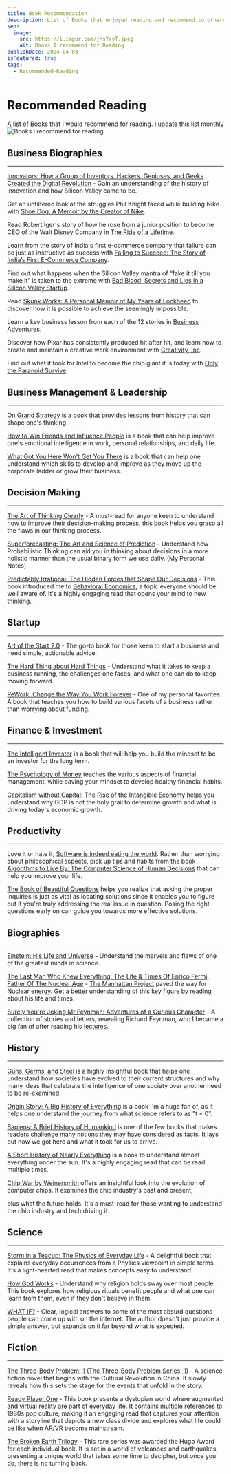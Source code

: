 ```yaml
---
title: Book Recommendation
description: List of Books that enjoyed reading and recommend to others to read
seo:
  image:
    src: https://i.imgur.com/jhsYxyT.jpeg
    alt: Books I recommend for Reading
publishDate: 2024-04-03
isFeatured: true
tags:
  - Recommended-Reading
---
```



# Recommended Reading

  

A list of Books that I would recommend for reading. I update this list monthly
![Books I recommend for reading](https://i.imgur.com/jhsYxyT.jpeg)


  

## Business Biographies

  

---

  

[Innovators: How a Group of Inventors, Hackers, Geniuses, and Geeks Created the Digital Revolution](https://amzn.to/3Rj4Bfj) - Gain an understanding of the history of innovation and how Silicon Valley came to be.

  

Get an unfiltered look at the struggles Phil Knight faced while building Nike with [Shoe Dog: A Memoir by the Creator of Nike](https://amzn.to/3cLD7zY).

  

Read Robert Iger's story of how he rose from a junior position to become CEO of the Walt Disney Company in [The Ride of a Lifetime](https://amzn.to/3ASJedy).

  

Learn from the story of India's first e-commerce company that failure can be just as instructive as success with [Failing to Succeed: The Story of India’s First E-Commerce Company](https://www.amazon.in/Failing-Succeed-Indias-Commerce-Company/dp/8129148021/ref=sr_1_1?crid=1YWCTVSNDCWQ1&keywords=failing+to+succeed&qid=1662548759&sprefix=failing+to+s%2Caps%2C227&sr=8-1).

  

Find out what happens when the Silicon Valley mantra of “fake it till you make it” is taken to the extreme with [Bad Blood: Secrets and Lies in a Silicon Valley Startup](https://amzn.to/3AWudHD).

  

Read [Skunk Works: A Personal Memoir of My Years of Lockheed](https://amzn.to/3RMD71v) to discover how it is possible to achieve the seemingly impossible.

  

Learn a key business lesson from each of the 12 stories in [Business Adventures](https://amzn.to/3qdTYOZ).

  

Discover how Pixar has consistently produced hit after hit, and learn how to create and maintain a creative work environment with [Creativity, Inc](https://amzn.to/3dYz6Zh).

  

Find out what it took for Intel to become the chip giant it is today with [Only the Paranoid Survive](https://amzn.to/3BhZczu).

  

## Business Management & Leadership

  

---

  

[On Grand Strategy](https://amzn.to/3KQeEpq) is a book that provides lessons from history that can shape one's thinking.

  

[How to Win Friends and Influence People](https://amzn.to/3TOc5IN) is a book that can help improve one's emotional intelligence in work, personal relationships, and daily life.

  

[What Got You Here Won't Get You There](https://amzn.to/3AXjs8d) is a book that can help one understand which skills to develop and improve as they move up the corporate ladder or grow their business.

  

## Decision Making

  

---

  

[The Art of Thinking Clearly](https://amzn.to/3TMfQyr) - A must-read for anyone keen to understand how to improve their decision-making process, this book helps you grasp all the flaws in our thinking process.

  

[Superforecasting: The Art and Science of Prediction](https://amzn.to/3d1ldZZ) - Understand how Probabilistic Thinking can aid you in thinking about decisions in a more holistic manner than the usual binary form we use daily. (My Personal Notes)

  

[Predictably Irrational: The Hidden Forces that Shape Our Decisions](https://amzn.to/3Rvs3Wu) - This book introduced me to [Behavioral Economics](https://en.wikipedia.org/wiki/Behavioral_Economics), a topic everyone should be well aware of. It's a highly engaging read that opens your mind to new thinking.

  

## Startup

  

---

  

[Art of the Start 2.0](https://amzn.to/3dXNpgT) - The go-to book for those keen to start a business and need simple, actionable advice.

  

[The Hard Thing about Hard Things](https://amzn.to/3fk8jXJ) - Understand what it takes to keep a business running, the challenges one faces, and what one can do to keep moving forward.

  

[ReWork: Change the Way You Work Forever](https://amzn.to/3y3FAx8) - One of my personal favorites. A book that teaches you how to build various facets of a business rather than worrying about funding.

  

## Finance & Investment

  

---

  

[The Intelligent Investor](https://amzn.to/3E30XCr) is a book that will help you build the mindset to be an investor for the long term.

  

[The Psychology of Money](https://amzn.to/3y4V6IP) teaches the various aspects of financial management, while paving your mindset to develop healthy financial habits.

  

[Capitalism without Capital: The Rise of the Intangible Economy](https://amzn.to/3SIkU5p) helps you understand why GDP is not the holy grail to determine growth and what is driving today's economic growth.

  

## Productivity

  

---

  

Love it or hate it, [Software is indeed eating the world](https://azexplained.com/how-software-is-eating-the-world/). Rather than worrying about philosophical aspects, pick up tips and habits from the book [Algorithms to Live By: The Computer Science of Human Decisions](https://amzn.to/3SIT357) that can help you improve your life.

  

[The Book of Beautiful Questions](https://amzn.to/47F7f7N) helps you realize that asking the proper inquiries is just as vital as locating solutions since it enables you to figure out if you're truly addressing the real issue in question. Posing the right questions early on can guide you towards more effective solutions.

  

## Biographies

  

---

  

[Einstein: His Life and Universe](https://amzn.to/3BsLxFX) - Understand the marvels and flaws of one of the greatest minds in science.

  

[The Last Man Who Knew Everything: The Life & Times Of Enrico Fermi, Father Of The Nuclear Age](https://amzn.to/3KWKlxz) - [The Manhattan Project](https://en.wikipedia.org/wiki/Manhattan%5C%5C_Project) paved the way for Nuclear energy. Get a better understanding of this key figure by reading about his life and times.

  

[Surely You're Joking Mr Feynman: Adventures of a Curious Character](https://amzn.to/3BnYDEk) - A collection of stories and letters, revealing Richard Feynman, who I became a big fan of after reading his [lectures](https://www.feynmanlectures.caltech.edu/).

  

## History

  

---

  

[Guns, Germs, and Steel](https://amzn.to/3UKg61r) is a highly insightful book that helps one understand how societies have evolved to their current structures and why many ideas that celebrate the intelligence of one society over another need to be re-examined.

  

[Origin Story: A Big History of Everything](https://amzn.to/3Rpjz2o) is a book I'm a huge fan of, as it helps one understand the journey from what science refers to as "t = 0".

  

[Sapiens: A Brief History of Humankind](https://amzn.to/3URvgSj) is one of the few books that makes readers challenge many notions they may have considered as facts. It lays out how we got here and what it took for us to arrive.

  

[A Short History of Nearly Everything](https://amzn.to/3dZJkJ2) is a book to understand almost everything under the sun. It's a highly engaging read that can be read multiple times.

  

[Chip War by Weinersmith](https://amzn.to/3WS9iP9) offers an insightful look into the evolution of computer chips. It examines the chip industry's past and present,

  

plus what the future holds. It's a must-read for those wanting to understand the chip industry and tech driving it.

  

## Science

  

---

  

[Storm in a Teacup: The Physics of Everyday Life](https://amzn.to/3BnHlao) - A delightful book that explains everyday occurrences from a Physics viewpoint in simple terms. It's a light-hearted read that makes concepts easy to understand.

  

[How God Works](https://amzn.to/3LSKse7) - Understand why religion holds sway over most people. This book explores how religious rituals benefit people and what one can learn from them, even if they don't believe in them.

  

[WHAT IF?](https://amzn.to/3SIVIvD) - Clear, logical answers to some of the most absurd questions people can come up with on the internet. The author doesn't just provide a simple answer, but expands on it far beyond what is expected.

  

## Fiction

  

---

  

[The Three-Body Problem: 1 (The Three-Body Problem Series, 1)](https://amzn.to/3SJ2xgL) - A science fiction novel that begins with the Cultural Revolution in China. It slowly reveals how this sets the stage for the events that unfold in the story.

  

[Ready Player One](https://amzn.to/3y4BggN) - This book presents a dystopian world where augmented and virtual reality are part of everyday life. It contains multiple references to 1980s pop culture, making it an engaging read that captures your attention with a storyline that depicts a new class divide and explores what life could be like when AR/VR become mainstream.

  

[The Broken Earth Trilogy](https://amzn.to/3Cl7Xcs) - This rare series was awarded the Hugo Award for each individual book. It is set in a world of volcanoes and earthquakes, presenting a unique world that takes some time to decipher, but once you do, there is no turning back.